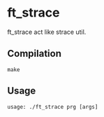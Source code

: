 # ft_strace

ft_strace act like strace util.

## Compilation
```
make
```

## Usage
```
usage: ./ft_strace prg [args]
```
